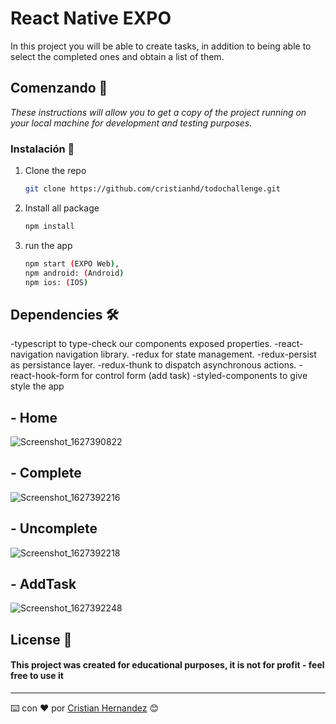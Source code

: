 # React Native EXPO

In this project you will be able to create tasks, in addition to being able to select the completed ones and obtain a list of them.

## Comenzando 🚀

_These instructions will allow you to get a copy of the project running on your local machine for development and testing purposes._


### Instalación 🔧

1. Clone the repo
   ```sh
   git clone https://github.com/cristianhd/todochallenge.git
   ```
2. Install all package
   ```sh
   npm install
   ```
3. run the app
   ```sh
   npm start (EXPO Web),
   npm android: (Android)
   npm ios: (IOS)  
   ```
  
## Dependencies 🛠️

-typescript to type-check our components exposed properties.
-react-navigation navigation library.
-redux for state management.
-redux-persist as persistance layer.
-redux-thunk to dispatch asynchronous actions.
-react-hook-form for control form (add task)
-styled-components to give style the app

## - Home
![Screenshot_1627390822](https://user-images.githubusercontent.com/52827841/127158994-98152356-9841-4bb8-aa26-03ad14f78867.png)

## - Complete
![Screenshot_1627392216](https://user-images.githubusercontent.com/52827841/127161169-03fc6208-0fb3-45d7-87ff-d733166ceb6b.png)

## - Uncomplete
![Screenshot_1627392218](https://user-images.githubusercontent.com/52827841/127161204-e5187540-6fb9-4955-85a3-e945b3ad3387.png)

## - AddTask
![Screenshot_1627392248](https://user-images.githubusercontent.com/52827841/127161235-f9d6854c-3846-4821-adfd-99115e6163f6.png)


## License 📄 

#### This project was created for educational purposes, it is not for profit - feel free to use it
---
⌨️ con ❤️ por [Cristian Hernandez](https://github.com/cristianhd) 😊
